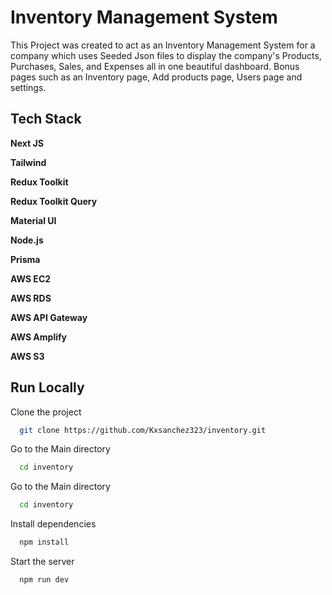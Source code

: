 
# Inventory Management System

This Project was created to act as an Inventory Management System for a company which uses Seeded Json files to display the company's Products, Purchases, Sales, and Expenses all in one beautiful dashboard. Bonus pages such as an Inventory page, Add products page, Users page and settings.


## Tech Stack

**Next JS**

**Tailwind**

**Redux Toolkit**

**Redux Toolkit Query**

**Material UI**

**Node.js**

**Prisma**

**AWS EC2**

**AWS RDS**

**AWS API Gateway**

**AWS Amplify**

**AWS S3**



## Run Locally

Clone the project

```bash
  git clone https://github.com/Kxsanchez323/inventory.git
```

Go to the Main directory

```bash
  cd inventory
```
Go to the Main directory

```bash
  cd inventory
```

Install dependencies

```bash
  npm install
```

Start the server

```bash
  npm run dev
```

